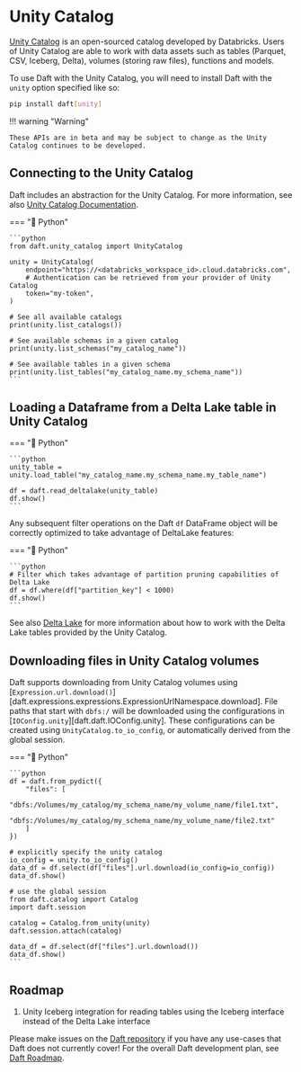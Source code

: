 # Unity Catalog

[Unity Catalog](https://github.com/unitycatalog/unitycatalog/) is an open-sourced catalog developed by Databricks. Users of Unity Catalog are able to work with data assets such as tables (Parquet, CSV, Iceberg, Delta), volumes (storing raw files), functions and models.

To use Daft with the Unity Catalog, you will need to install Daft with the `unity` option specified like so:

```bash
pip install daft[unity]
```

!!! warning "Warning"

    These APIs are in beta and may be subject to change as the Unity Catalog continues to be developed.

## Connecting to the Unity Catalog

Daft includes an abstraction for the Unity Catalog. For more information, see also [Unity Catalog Documentation](https://docs.unitycatalog.io/integrations/unity-catalog-daft/).

=== "🐍 Python"

    ```python
    from daft.unity_catalog import UnityCatalog

    unity = UnityCatalog(
        endpoint="https://<databricks_workspace_id>.cloud.databricks.com",
        # Authentication can be retrieved from your provider of Unity Catalog
        token="my-token",
    )

    # See all available catalogs
    print(unity.list_catalogs())

    # See available schemas in a given catalog
    print(unity.list_schemas("my_catalog_name"))

    # See available tables in a given schema
    print(unity.list_tables("my_catalog_name.my_schema_name"))
    ```

## Loading a Dataframe from a Delta Lake table in Unity Catalog

=== "🐍 Python"

    ```python
    unity_table = unity.load_table("my_catalog_name.my_schema_name.my_table_name")

    df = daft.read_deltalake(unity_table)
    df.show()
    ```

Any subsequent filter operations on the Daft `df` DataFrame object will be correctly optimized to take advantage of DeltaLake features:

=== "🐍 Python"

    ```python
    # Filter which takes advantage of partition pruning capabilities of Delta Lake
    df = df.where(df["partition_key"] < 1000)
    df.show()
    ```

See also [Delta Lake](../io/delta_lake.md) for more information about how to work with the Delta Lake tables provided by the Unity Catalog.

## Downloading files in Unity Catalog volumes

Daft supports downloading from Unity Catalog volumes using [`Expression.url.download()`][daft.expressions.expressions.ExpressionUrlNamespace.download]. File paths that start with `dbfs:/` will be downloaded using the configurations in [`IOConfig.unity`][daft.daft.IOConfig.unity]. These configurations can be created using `UnityCatalog.to_io_config`, or automatically derived from the global session.

=== "🐍 Python"

    ```python
    df = daft.from_pydict({
        "files": [
            "dbfs:/Volumes/my_catalog/my_schema_name/my_volume_name/file1.txt",
            "dbfs:/Volumes/my_catalog/my_schema_name/my_volume_name/file2.txt"
        ]
    })

    # explicitly specify the unity catalog
    io_config = unity.to_io_config()
    data_df = df.select(df["files"].url.download(io_config=io_config))
    data_df.show()

    # use the global session
    from daft.catalog import Catalog
    import daft.session

    catalog = Catalog.from_unity(unity)
    daft.session.attach(catalog)

    data_df = df.select(df["files"].url.download())
    data_df.show()
    ```

## Roadmap

1. Unity Iceberg integration for reading tables using the Iceberg interface instead of the Delta Lake interface

Please make issues on the [Daft repository](https://github.com/Eventual-Inc/Daft) if you have any use-cases that Daft does not currently cover! For the overall Daft development plan, see [Daft Roadmap](../roadmap.md).
